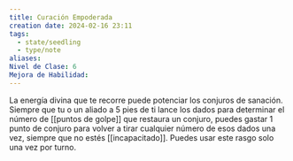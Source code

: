 ```yaml
---
title: Curación Empoderada
creation date: 2024-02-16 23:11
tags:
  - state/seedling
  - type/note
aliases: 
Nivel de Clase: 6
Mejora de Habilidad:
---
```

La energía divina que te recorre puede potenciar los conjuros de sanación. Siempre que tu o un
aliado a 5 pies de ti lance los dados para determinar el número de [[puntos de golpe]] que restaura un conjuro, puedes gastar 1 punto de conjuro para volver a tirar cualquier número de esos dados una vez, siempre que no estés [[incapacitado]]. Puedes usar este rasgo solo una vez por turno.

